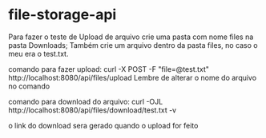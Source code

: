 # file-storage-api

Para fazer o teste de Upload de arquivo crie uma pasta com nome files na pasta Downloads;
Também crie um arquivo dentro da pasta files, no caso o meu era o test.txt.

comando para fazer upload: 
curl -X POST -F "file=@test.txt" http://localhost:8080/api/files/upload
Lembre de alterar o nome do arquivo no comando

comando para download do arquivo:
curl -OJL http://localhost:8080/api/files/download/test.txt -v

o link do download sera gerado quando o upload for feito
 
